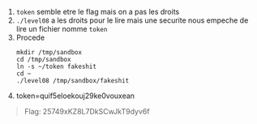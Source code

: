 1. `token` semble etre le flag mais on a pas les droits
2. `./level08` a les droits pour le lire mais une securite nous empeche de lire un fichier nomme `token`
3. Procede
   ```
   mkdir /tmp/sandbox
   cd /tmp/sandbox
   ln -s ~/token fakeshit
   cd ~
   ./level08 /tmp/sandbox/fakeshit
   ```
4. token=quif5eloekouj29ke0vouxean

> Flag: 25749xKZ8L7DkSCwJkT9dyv6f
